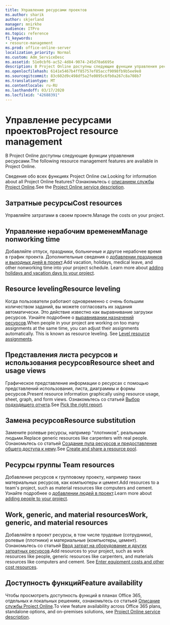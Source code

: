 ```yaml
---
title: Управление ресурсами проектов
ms.author: sharik
author: skjerland
manager: mnirkhe
audience: ITPro
ms.topic: reference
f1_keywords:
- resource-management
ms.prod: office-online-server
localization_priority: Normal
ms.custom: Adm_ServiceDesc
ms.assetid: 51e0cbf6-ac52-4d84-9074-245d70a6695e
description: В Project Online доступны следующие функции управления ресурсами.
ms.openlocfilehash: 6141e5467b4ff85757ef85accf9098fb9b5ee9e8
ms.sourcegitcommit: 83c602d9c498df5a2fe0095c6fb0a267c8a708b7
ms.translationtype: MT
ms.contentlocale: ru-RU
ms.lasthandoff: 03/17/2020
ms.locfileid: "42688391"
---
```

# <a name="project-resource-management"></a><span data-ttu-id="fccfc-103">Управление ресурсами проектов</span><span class="sxs-lookup"><span data-stu-id="fccfc-103">Project resource management</span></span>

<span data-ttu-id="fccfc-104">В Project Online доступны следующие функции управления ресурсами.</span><span class="sxs-lookup"><span data-stu-id="fccfc-104">The following resource management features are available in Project Online.</span></span>
  
<span data-ttu-id="fccfc-105">Сведения обо всех функциях Project Online см.</span><span class="sxs-lookup"><span data-stu-id="fccfc-105">Looking for information about all Project Online features?</span></span> <span data-ttu-id="fccfc-106">Ознакомьтесь с [описанием службы Project Online](project-online-service-description.md).</span><span class="sxs-lookup"><span data-stu-id="fccfc-106">See the [Project Online service description](project-online-service-description.md).</span></span>
  
## <a name="cost-resources"></a><span data-ttu-id="fccfc-107">Затратные ресурсы</span><span class="sxs-lookup"><span data-stu-id="fccfc-107">Cost resources</span></span>

<span data-ttu-id="fccfc-108">Управляйте затратами в своем проекте.</span><span class="sxs-lookup"><span data-stu-id="fccfc-108">Manage the costs on your project.</span></span>
  
## <a name="manage-nonworking-time"></a><span data-ttu-id="fccfc-109">Управление нерабочим временем</span><span class="sxs-lookup"><span data-stu-id="fccfc-109">Manage nonworking time</span></span>

<span data-ttu-id="fccfc-p102">Добавляйте отпуск, праздники, больничные и другое нерабочее время в график проекта. Дополнительные сведения о [добавлении праздников и выходных дней в проект](https://go.microsoft.com/fwlink/p/?LinkId=271337).</span><span class="sxs-lookup"><span data-stu-id="fccfc-p102">Add vacation, holidays, medical leave, and other nonworking time into your project schedule. Learn more about [adding holidays and vacation days to your project](https://go.microsoft.com/fwlink/p/?LinkId=271337).</span></span>
  
## <a name="resource-leveling"></a><span data-ttu-id="fccfc-112">Resource leveling</span><span class="sxs-lookup"><span data-stu-id="fccfc-112">Resource leveling</span></span>

<span data-ttu-id="fccfc-p103">Когда пользователи работают одновременно с очень большим количеством заданий, вы можете согласовать их задания автоматически. Это действие известно как выравнивание загрузки ресурсов. Узнайте подробнее о [выравнивании назначений ресурсов](https://go.microsoft.com/fwlink/p/?LinkId=271348).</span><span class="sxs-lookup"><span data-stu-id="fccfc-p103">When people in your project are working on too many assignments at the same time, you can adjust their assignments automatically. This is known as resource leveling. See [Level resource assignments](https://go.microsoft.com/fwlink/p/?LinkId=271348).</span></span>
  
## <a name="resource-sheet-and-usage-views"></a><span data-ttu-id="fccfc-116">Представления листа ресурсов и использования ресурсов</span><span class="sxs-lookup"><span data-stu-id="fccfc-116">Resource sheet and usage views</span></span>

<span data-ttu-id="fccfc-117">Графическое представление информации о ресурсах с помощью представлений использования, листа, диаграммы и формы ресурсов.</span><span class="sxs-lookup"><span data-stu-id="fccfc-117">Present resource information graphically using resource usage, sheet, graph, and form views.</span></span> <span data-ttu-id="fccfc-118">Ознакомьтесь со статьей [Выбор подходящего отчета](https://go.microsoft.com/fwlink/?LinkId=402920).</span><span class="sxs-lookup"><span data-stu-id="fccfc-118">See [Pick the right report](https://go.microsoft.com/fwlink/?LinkId=402920).</span></span>
  
## <a name="resource-substitution"></a><span data-ttu-id="fccfc-119">Замена ресурсов</span><span class="sxs-lookup"><span data-stu-id="fccfc-119">Resource substitution</span></span>

<span data-ttu-id="fccfc-120">Замените ролевые ресурсы, например "плотников", реальными людьми.</span><span class="sxs-lookup"><span data-stu-id="fccfc-120">Replace generic resources like carpenters with real people.</span></span> <span data-ttu-id="fccfc-121">Ознакомьтесь со статьей [Создание пула ресурсов и предоставление общего доступа к нему](https://go.microsoft.com/fwlink/?LinkId=402921).</span><span class="sxs-lookup"><span data-stu-id="fccfc-121">See [Create and share a resource pool](https://go.microsoft.com/fwlink/?LinkId=402921).</span></span>
  
## <a name="team-resources"></a><span data-ttu-id="fccfc-122">Ресурсы группы </span><span class="sxs-lookup"><span data-stu-id="fccfc-122">Team resources</span></span>

<span data-ttu-id="fccfc-123">Добавление ресурсов к групповому проекту, например таких материальных ресурсов, как компьютеры и цемент.</span><span class="sxs-lookup"><span data-stu-id="fccfc-123">Add resources to a team's project, such as material resources like computers and cement.</span></span> <span data-ttu-id="fccfc-124">Узнайте подробнее о [добавлении людей в проект](https://go.microsoft.com/fwlink/p/?LinkId=271347).</span><span class="sxs-lookup"><span data-stu-id="fccfc-124">Learn more about [adding people to your project](https://go.microsoft.com/fwlink/p/?LinkId=271347).</span></span>
  
## <a name="work-generic-and-material-resources"></a><span data-ttu-id="fccfc-125">Work, generic, and material resources</span><span class="sxs-lookup"><span data-stu-id="fccfc-125">Work, generic, and material resources</span></span>

<span data-ttu-id="fccfc-p107">Добавляйте в проект ресурсы, в том числе трудовые (сотрудники), ролевые (плотники) и материальные (компьютеры, цемент). Ознакомьтесь со статьей [Ввод затрат на оборудование и других затратных ресурсов](https://go.microsoft.com/fwlink/?LinkId=402922).</span><span class="sxs-lookup"><span data-stu-id="fccfc-p107">Add resources to your project, such as work resources like people, generic resources like carpenters, and materials resources like computers and cement. See [Enter equipment costs and other cost resources](https://go.microsoft.com/fwlink/?LinkId=402922).</span></span>
  
## <a name="feature-availability"></a><span data-ttu-id="fccfc-128">Доступность функций</span><span class="sxs-lookup"><span data-stu-id="fccfc-128">Feature availability</span></span>

<span data-ttu-id="fccfc-129">Чтобы просмотреть доступность функций в планах Office 365, отдельных и локальных решениях, ознакомьтесь со статьей [Описание службы Project Online](project-online-service-description.md).</span><span class="sxs-lookup"><span data-stu-id="fccfc-129">To view feature availability across Office 365 plans, standalone options, and on-premises solutions, see [Project Online service description](project-online-service-description.md).</span></span>
  

